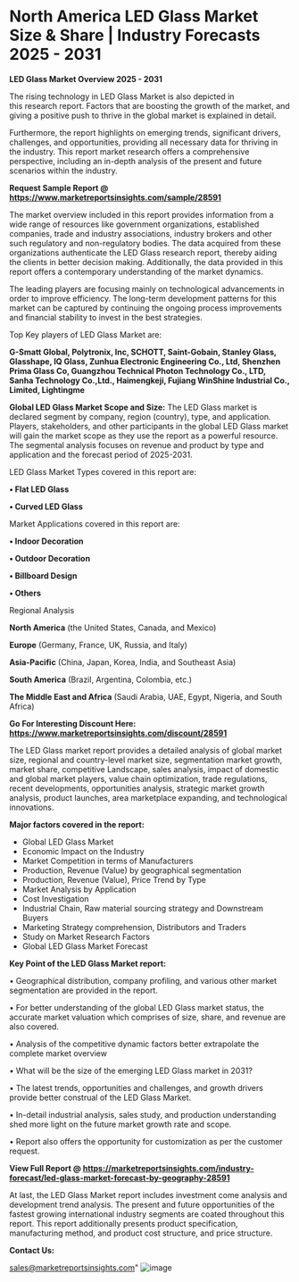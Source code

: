 # North America LED Glass Market Size & Share | Industry Forecasts 2025 - 2031

<Strong> LED Glass Market Overview 2025 - 2031</strong>

The rising technology in LED Glass Market is also depicted in this research report. Factors that are boosting the growth of the market, and giving a positive push to thrive in the global market is explained in detail.

Furthermore, the report highlights on emerging trends, significant drivers, challenges, and opportunities, providing all necessary data for thriving in the industry. This report market research offers a comprehensive perspective, including an in-depth analysis of the present and future scenarios within the industry.

<strong>Request Sample Report @ <a href=https://www.marketreportsinsights.com/sample/28591>https://www.marketreportsinsights.com/sample/28591</a></strong>

The market overview included in this report provides information from a wide range of resources like government organizations, established companies, trade and industry associations, industry brokers and other such regulatory and non-regulatory bodies. The data acquired from these organizations authenticate the LED Glass research report, thereby aiding the clients in better decision making. Additionally, the data provided in this report offers a contemporary understanding of the market dynamics.

The leading players are focusing mainly on technological advancements in order to improve efficiency. The long-term development patterns for this market can be captured by continuing the ongoing process improvements and financial stability to invest in the best strategies.

Top Key players of LED Glass Market are:

<strong>G-Smatt Global, Polytronix, Inc, SCHOTT, Saint-Gobain, Stanley Glass, Glasshape, IQ Glass, Zunhua Electronic Engineering Co., Ltd, Shenzhen Prima Glass Co, Guangzhou Technical Photon Technology Co., LTD, Sanha Technology Co.,Ltd., Haimengkeji, Fujiang WinShine Industrial Co., Limited, Lightingme</strong>

<strong><b>Global LED Glass Market Scope and Size:</b></strong>
The LED Glass market is declared segment by company, region (country), type, and application. Players, stakeholders, and other participants in the global LED Glass market will gain the market scope as they use the report as a powerful resource. The segmental analysis focuses on revenue and product by type and application and the forecast period of 2025-2031.

LED Glass Market Types covered in this report are:

<strong>• Flat LED Glass

• Curved LED Glass</strong>

Market Applications covered in this report are:

<strong>• Indoor Decoration

• Outdoor Decoration

• Billboard Design

• Others</strong> 

Regional Analysis

<strong>North America</strong> (the United States, Canada, and Mexico)

<strong>Europe</strong> (Germany, France, UK, Russia, and Italy)

<strong>Asia-Pacific</strong> (China, Japan, Korea, India, and Southeast Asia)

<strong>South America</strong> (Brazil, Argentina, Colombia, etc.)

<strong>The Middle East and Africa</strong> (Saudi Arabia, UAE, Egypt, Nigeria, and South Africa)

<strong>Go For Interesting Discount Here: <a href=https://www.marketreportsinsights.com/discount/28591>https://www.marketreportsinsights.com/discount/28591</a></strong>

The LED Glass market report provides a detailed analysis of global market size, regional and country-level market size, segmentation market growth, market share, competitive Landscape, sales analysis, impact of domestic and global market players, value chain optimization, trade regulations, recent developments, opportunities analysis, strategic market growth analysis, product launches, area marketplace expanding, and technological innovations.

<strong><b>Major factors covered in the report:</b></strong>
<ul>
  <li>Global LED Glass Market </li>
  <li>Economic Impact on the Industry</li>
  <li>Market Competition in terms of Manufacturers</li>
  <li>Production, Revenue (Value) by geographical segmentation</li>
  <li>Production, Revenue (Value), Price Trend by Type</li>
  <li>Market Analysis by Application</li>
  <li>Cost Investigation</li>
  <li>Industrial Chain, Raw material sourcing strategy and Downstream Buyers</li>
  <li>Marketing Strategy comprehension, Distributors and Traders</li>
  <li>Study on Market Research Factors</li>
  <li>Global LED Glass Market Forecast</li>
</ul>

<strong><b>Key Point of the LED Glass Market report:</b></strong>

• Geographical distribution, company profiling, and various other market segmentation are provided in the report.

• For better understanding of the global LED Glass market status, the accurate market valuation which comprises of size, share, and revenue are also covered.

• Analysis of the competitive dynamic factors better extrapolate the complete market overview

• What will be the size of the emerging LED Glass market in 2031?

• The latest trends, opportunities and challenges, and growth drivers provide better construal of the LED Glass Market.

• In-detail industrial analysis, sales study, and production understanding shed more light on the future market growth rate and scope.

• Report also offers the opportunity for customization as per the customer request.

<strong><b>View Full Report @ <a href=https://marketreportsinsights.com/industry-forecast/led-glass-market-forecast-by-geography-28591>https://marketreportsinsights.com/industry-forecast/led-glass-market-forecast-by-geography-28591</a></b></strong>


At last, the LED Glass Market report includes investment come analysis and development trend analysis. The present and future opportunities of the fastest growing international industry segments are coated throughout this report. This report additionally presents product specification, manufacturing method, and product cost structure, and price structure.

<strong>Contact Us:</strong>

sales@marketreportsinsights.com"
![image](https://github.com/user-attachments/assets/7b7c973f-5ee7-40f3-a065-477ca0be4446)
